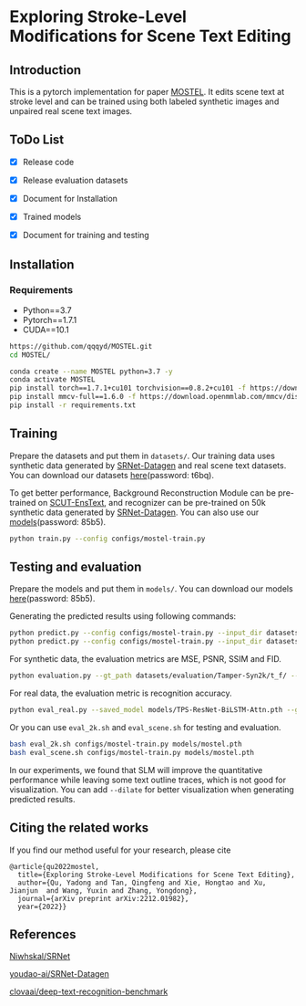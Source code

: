 # Exploring Stroke-Level Modifications for Scene Text Editing

## Introduction
This is a pytorch implementation for paper [MOSTEL](https://arxiv.org/abs/2212.01982). It edits scene text at stroke level and can be trained using both labeled synthetic images and unpaired real scene text images.

## ToDo List

- [x] Release code
- [x] Release evaluation datasets
- [x] Document for Installation
- [x] Trained models
- [x] Document for training and testing 


## Installation

### Requirements
- Python==3.7
- Pytorch==1.7.1
- CUDA==10.1

```bash
https://github.com/qqqyd/MOSTEL.git
cd MOSTEL/

conda create --name MOSTEL python=3.7 -y
conda activate MOSTEL
pip install torch==1.7.1+cu101 torchvision==0.8.2+cu101 -f https://download.pytorch.org/whl/torch_stable.html
pip install mmcv-full==1.6.0 -f https://download.openmmlab.com/mmcv/dist/cu101/torch1.7/index.html
pip install -r requirements.txt
```

## Training
Prepare the datasets and put them in ```datasets/```. Our training data uses synthetic data generated by [SRNet-Datagen](https://github.com/youdao-ai/SRNet-Datagen) and real scene text datasets. You can download our datasets [here](https://rec.ustc.edu.cn/share/81ddc320-b05b-11ed-b4bc-5f690f426d88)(password: t6bq).

To get better performance, Background Reconstruction Module can be pre-trained on [SCUT-EnsText](https://github.com/HCIILAB/SCUT-EnsText), and recognizer can be pre-trained on 50k synthetic data generated by [SRNet-Datagen](https://github.com/youdao-ai/SRNet-Datagen). You can also use our [models](https://rec.ustc.edu.cn/share/56198940-b05c-11ed-a0b3-69e6f6e19d65)(password: 85b5).


```bash
python train.py --config configs/mostel-train.py
```

## Testing and evaluation
Prepare the models and put them in ```models/```. You can download our models [here](https://rec.ustc.edu.cn/share/56198940-b05c-11ed-a0b3-69e6f6e19d65)(password: 85b5).

Generating the predicted results using following commands:
```bash
python predict.py --config configs/mostel-train.py --input_dir datasets/evaluation/Tamper-Syn2k/i_s/ --save_dir results-syn2k --checkpoint models/mostel.pth --slm
python predict.py --config configs/mostel-train.py --input_dir datasets/evaluation/Tamper-Scene/i_s/ --save_dir results-scene --checkpoint models/mostel.pth --slm
```

For synthetic data, the evaluation metrics are MSE, PSNR, SSIM and FID.
```bash
python evaluation.py --gt_path datasets/evaluation/Tamper-Syn2k/t_f/ --target_path results-syn2k/
```
For real data, the evaluation metric is recognition accuracy.
```bash
python eval_real.py --saved_model models/TPS-ResNet-BiLSTM-Attn.pth --gt_file datasets/evaluation/Tamper-Scene/i_t.txt --image_folder results-scene/
```

Or you can use ```eval_2k.sh``` and ```eval_scene.sh``` for testing and evaluation.
```bash
bash eval_2k.sh configs/mostel-train.py models/mostel.pth
bash eval_scene.sh configs/mostel-train.py models/mostel.pth
```

In our experiments, we found that SLM will improve the quantitative performance while leaving some text outline traces, which is not good for visualization. You can add ```--dilate``` for better visualization when generating predicted results.

## Citing the related works

If you find our method useful for your research, please cite

    @article{qu2022mostel,
      title={Exploring Stroke-Level Modifications for Scene Text Editing},
      author={Qu, Yadong and Tan, Qingfeng and Xie, Hongtao and Xu, Jianjun  and Wang, Yuxin and Zhang, Yongdong},
      journal={arXiv preprint arXiv:2212.01982},
      year={2022}}

## References

[Niwhskal/SRNet](https://github.com/Niwhskal/SRNet)

[youdao-ai/SRNet-Datagen](https://github.com/youdao-ai/SRNet-Datagen)

[clovaai/deep-text-recognition-benchmark](https://github.com/clovaai/deep-text-recognition-benchmark)
